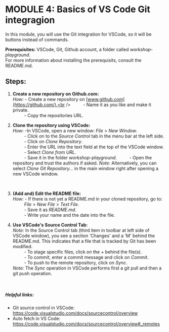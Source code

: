 # **MODULE 4: Basics of VS Code Git integragion** 

In this module, you will use the Git integration for VSCode, so it will be buttons instead of commands.
<br />

**Prerequisites:** VSCode, Git, Github account, a folder called *workshop-playground*. <br />
For more information about installing the prerequisits, consult the README.md. <br />

## Steps:
1. **Create a new repository on Github.com:** <br />
*How:* - Create a new repository on [www.github.com](https://github.com/).<br />
&emsp; &emsp; - Name it as you like and make it private. <br />
&emsp; &emsp; - Copy the repositories URL. <br />

2. **Clone the repository using VSCode:** <br />
*How:* -In VSCode, open a new window: *File* > *New Window*. <br />
&emsp; &emsp; - Click on to the *Source Control* tab in the menu bar at the left side. <br />
&emsp; &emsp; - Click on *Clone Repository*.<br />
&emsp; &emsp; - Enter the URL into the text field at the top of the VSCode window. <br />
&emsp; &emsp; - Select *Clone from URL*. <br />
&emsp; &emsp; - Save it in the folder *workshop-playground*.
&emsp; &emsp; - Open the repository and trust the authors if asked.
*Note:* Alternatively, you can select *Clone Git Repository...* in the main window right after opening a new VSCode window.
 <br />

3. **(Add and) Edit the README file:** <br />
*How:* - If there is not yet a README.md in your cloned repository, go to: <br />
&emsp; &emsp;  *File* > *New File* > *Text File*. <br />
&emsp; &emsp; - Save it as *README.md*.<br />
&emsp; &emsp; - Write your name and the date into the file.<br />

4. **Use VSCode's Source Control Tab:** <br />
*Note:* In the Source Control tab (third item in toolbar at left side of VSCode window), you see a section 'Changes' and a 'M' behind the README.md. This indicates that a file that is tracked by Git has been modified. <br />
&emsp; &emsp; - To stage specific files, click on the *+* behind the file(s).<br />
&emsp; &emsp; - To commit, enter a commit message and click on *Commit*. <br />
&emsp; &emsp; - To push to the remote repository, click on *Sync*. <br />
*Note:* The *Sync* operation in VSCode performs first a git pull and then a git push operation. <br />
<br />


##### Helpful links:
- Git source control in VSCode: https://code.visualstudio.com/docs/sourcecontrol/overview
- Auto fetch in VS Code: https://code.visualstudio.com/docs/sourcecontrol/overview#_remotes